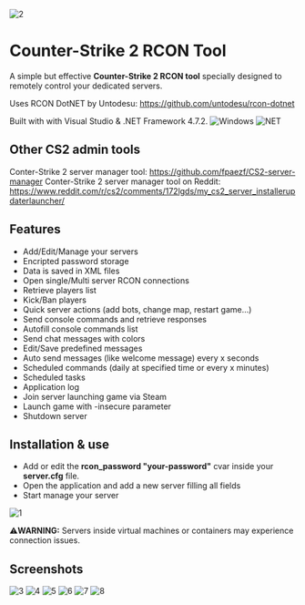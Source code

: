 
![2](https://github.com/fpaezf/CS2-rcon-tool/assets/28062918/ca95a41c-8d08-47a1-ba01-424997149566)

# Counter-Strike 2 RCON Tool
A simple but effective **Counter-Strike 2 RCON tool** specially designed to remotely control your dedicated servers.

Uses RCON DotNET by Untodesu: https://github.com/untodesu/rcon-dotnet

Built with with Visual Studio &amp; .NET Framework 4.7.2.
<img alt="Windows" src="https://img.shields.io/badge/-Windows-0078D6?style=flat&logo=windows&logoColor=white"/> <img alt="NET" src="https://img.shields.io/badge/-Visual%20Basic-blue?style=flat&logo=.net&logoColor=white"/>

## Other CS2 admin tools
Conter-Strike 2 server manager tool: https://github.com/fpaezf/CS2-server-manager
Conter-Strike 2 server manager tool on Reddit: https://www.reddit.com/r/cs2/comments/172lgds/my_cs2_server_installerupdaterlauncher/

## Features
- Add/Edit/Manage your servers
- Encripted password storage
- Data is saved in XML files
- Open single/Multi server RCON connections
- Retrieve players list
- Kick/Ban players
- Quick server actions (add bots, change map, restart game...)
- Send console commands and retrieve responses
- Autofill console commands list
- Send chat messages with colors
- Edit/Save predefined messages
- Auto send messages (like welcome message) every x seconds
- Scheduled commands (daily at specified time or every x minutes)
- Scheduled tasks
- Application log
- Join server launching game via Steam
- Launch game with -insecure parameter
- Shutdown server

## Installation & use
- Add or edit the **rcon_password "your-password"** cvar inside your **server.cfg** file.
- Open the application and add a new server filling all fields
- Start manage your server
  
![1](https://github.com/fpaezf/CS2-rcon-tool/assets/28062918/833152bb-0248-4b63-8930-2fd139070a78)

⚠️**WARNING:** Servers inside virtual machines or containers may experience connection issues.


## Screenshots
![3](https://github.com/fpaezf/CS2-rcon-tool/assets/28062918/18e89a83-af0c-444c-95af-da239697f916)
![4](https://github.com/fpaezf/CS2-rcon-tool/assets/28062918/64656f26-b50c-44aa-9089-9c5ec1c2a99a)
![5](https://github.com/fpaezf/CS2-rcon-tool/assets/28062918/5775bcfc-f763-4834-81c0-721c3fd80e5a)
![6](https://github.com/fpaezf/CS2-rcon-tool/assets/28062918/ce68b6a7-a519-4c64-8601-241b314f5d2c)
![7](https://github.com/fpaezf/CS2-rcon-tool/assets/28062918/75ff2f9c-96c0-4110-9971-d848c1a30ea9)
![8](https://github.com/fpaezf/CS2-rcon-tool/assets/28062918/cdff3c15-b545-4f6d-9734-fba3de0ae2d7)

